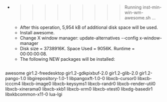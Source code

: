 * >>>>>>>>> Running inst-min-win-wm-awesome.sh ...
  * After this operation, 5,954 kB of additional disk space will be used.
  * Install awesome.
  * Change X window manager: update-alternatives --config x-window-manager
  * Disk size = 3738916K. Space Used = 9056K. Runtime = 00:00:00:08.
  * The following NEW packages will be installed:
  ```bash
awesome gir1.2-freedesktop gir1.2-gdkpixbuf-2.0 gir1.2-glib-2.0 gir1.2-pango-1.0
libgirepository-1.0-1 libpangoxft-1.0-0 libxcb-cursor0 libxcb-icccm4 libxcb-image0
libxcb-keysyms1 libxcb-randr0 libxcb-render-util0 libxcb-xinerama0 libxcb-xkb1
libxcb-xrm0 libxcb-xtest0 libxdg-basedir1 libxkbcommon-x11-0 lua-lgi
  ```
